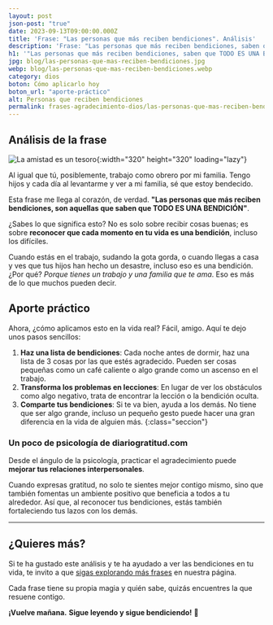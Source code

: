 ```yaml
---
layout: post
json-post: "true"
date: 2023-09-13T09:00:00.000Z
title: 'Frase: "Las personas que más reciben bendiciones". Análisis'
description: 'Frase: "Las personas que más reciben bendiciones, saben que TODO ES UNA BENDICIÓN". ¿Quieres saber cómo una frase puede cambiar tu perspectiva?'
h1: '"Las personas que más reciben bendiciones, saben que TODO ES UNA BENDICIÓN"'
jpg: blog/las-personas-que-mas-reciben-bendiciones.jpg
webp: blog/las-personas-que-mas-reciben-bendiciones.webp
category: dios
boton: Cómo aplicarlo hoy
boton_url: "aporte-práctico"
alt: Personas que reciben bendiciones
permalink: frases-agradecimiento-dios/las-personas-que-mas-reciben-bendiciones
---
```

## Análisis de la frase

![La amistad es un tesoro]({{site.baseurl}}/img/{{page.webp}}){:width="320" height="320" loading="lazy"}

Al igual que tú, posiblemente, trabajo como obrero por mi familia. Tengo hijos y cada día al levantarme y ver a mi familia, sé que estoy bendecido.

Esta frase me llega al corazón, de verdad. **"Las personas que más reciben bendiciones, son aquellas que saben que TODO ES UNA BENDICIÓN"**.

¿Sabes lo que significa esto? No es solo sobre recibir cosas buenas; es sobre **reconocer que cada momento en tu vida es una bendición**, incluso los difíciles.

Cuando estás en el trabajo, sudando la gota gorda, o cuando llegas a casa y ves que tus hijos han hecho un desastre, incluso eso es una bendición. ¿Por qué? *Porque tienes un trabajo y una familia que te ama*. Eso es más de lo que muchos pueden decir.

## Aporte práctico

Ahora, ¿cómo aplicamos esto en la vida real? Fácil, amigo. Aquí te dejo unos pasos sencillos:

1. **Haz una lista de bendiciones**: Cada noche antes de dormir, haz una lista de 3 cosas por las que estés agradecido. Pueden ser cosas pequeñas como un café caliente o algo grande como un ascenso en el trabajo.
2. **Transforma los problemas en lecciones**: En lugar de ver los obstáculos como algo negativo, trata de encontrar la lección o la bendición oculta. 
3. **Comparte tus bendiciones**: Si te va bien, ayuda a los demás. No tiene que ser algo grande, incluso un pequeño gesto puede hacer una gran diferencia en la vida de alguien más.
{:class="seccion"}

### Un poco de psicología de diariogratitud.com

Desde el ángulo de la psicología, practicar el agradecimiento puede **mejorar tus relaciones interpersonales**.

Cuando expresas gratitud, no solo te sientes mejor contigo mismo, sino que también fomentas un ambiente positivo que beneficia a todos a tu alrededor. Así que, al reconocer tus bendiciones, estás también fortaleciendo tus lazos con los demás.

----

## ¿Quieres más?

Si te ha gustado este análisis y te ha ayudado a ver las bendiciones en tu vida, te invito a que [sigas explorando más frases]({{'reflexiones'|relative_url}}) en nuestra página.

Cada frase tiene su propia magia y quién sabe, quizás encuentres la que resuene contigo.

**¡Vuelve mañana.** **Sigue leyendo y sigue bendiciendo!** 🌟